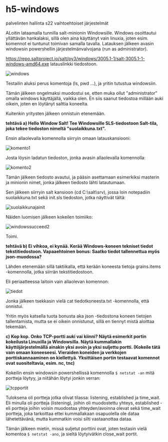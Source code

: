 # h5-windows
palvelinten hallinta s22 vaihtoehtoiset järjestelmät

ALoitin lataamalla tunnilla salt-minionin Windowsille. Windows osoittautui yllättävän hankalaksi, sillä olen aina käyttänyt vain linuxia, joten esim. komennot ei tuntunut toimivan samalla tavalla. Latauksen jälkeen avasin windowsin powershellin järjestelmänvalvojana (run as administrator).

https://repo.saltproject.io/salt/py3/windows/3005.1-1/salt-3005.1-1-windows-amd64.exe latauslinkki tiedostoon.

![windows](https://user-images.githubusercontent.com/118457367/204983420-7cdf1aa6-0c15-47a0-a63e-202bbe3a66d0.jpg)

Testailin aluksi perus komentoja (ls, pwd ...), ja yritin tutustua windowsiin. 

Tämän jälkeen ongelmaksi muodostui se, etten muka ollut "administrator" omalla windows käyttäjällä, vaikka olen. En siis saanut tiedostoa millään auki oikein, joten en löytänyt salttia koneelta. 

Kuitenkin yritysten jälkeen onnistuin etenemään.

 **tehtävä a) Hello Window Salt! Tee Windowsille SLS-tiedostoon Salt-tila, joka tekee tiedoston nimeltä "suolaikkuna.txt".**

Ensin allaolevalla komennolla siirryin omaan latauskansiooni: 

![komento1](https://user-images.githubusercontent.com/118457367/204985725-689f6a3e-c76f-4b43-a6c3-0f320855cefe.jpg)

Josta löysin ladatun tiedoston, jonka avasin allaolevalla komennolla: 

![komento2](https://user-images.githubusercontent.com/118457367/204985845-81279263-0e3c-4e68-9b27-9d226b8e9daa.jpg)

Tämän jälkeen tiedosto avautui, ja pääsin asettamaan esimerkiksi masterin ja minionin nimet, jonka jälkeen tiedosto lähti latautumaan. 

Sen jälkeen siirryin salt kansioon (cd C:\salt\srv), jossa loin notepadiin suolaikkuna.txt sekä init.sls tiedoston, jotka näyttivät tältä: 

![suolaikkunajainit](https://user-images.githubusercontent.com/118457367/205048461-2b925585-fd16-440b-aa93-9e7d71473b9e.jpg)

Näiden luomisen jälkeen kokeilen toimiiko:

![windowssucceed2](https://user-images.githubusercontent.com/118457367/205048642-cc99c267-c8ff-4a26-986d-fc6ea730f7b5.jpg)

Toimi. 

**tehtävä b) Ei vihkoa, ei kynää. Kerää Windows-koneen tekniset tiedot tekstitiedostoon. Vapaaehtoinen bonus: Saatko tiedot tallennettua myös json-muodossa?**

Lähden etenemään sillä taktiikalla, että kerään koneesta tietoja grains.items -komennolla, jotka siirrän tekstitiedostoon.

Eli periaatteessa laitoin vain allaolevan komennon:

![tiedot](https://user-images.githubusercontent.com/118457367/205051367-2091c547-e78a-4461-bcff-8fb8d08a15bd.jpg)

Jonka jälkeen tsekkasin vielä cat tiedotkoneesta.txt -komennolla, että onnistui. 

Yritin myös katsella tuota bonusta aka json -tiedostona koneen tietojen tallentamista, mutta se ei oikein onnistunut, sillä en tiennyt mistä aloittaa tekemään. 

**c) Kop kop. Onko TCP-portti auki vai kiinni? Näytä esimerkit portin kokeilusta Linuxilla ja Windowsilla. Näytä kummallakin käyttöjärjestelmällä ainakin yksi avoin ja yksi suljettu portti. (Kokeile tätä vain omaan koneeseesi. Vieraiden koneiden ja verkkojen porttiskannaaminen on kiellettyä. Yksittäisen portin testaavat komennot ovat suositeltavia, esim. nc, tnc)**

Kokeilin ensin windowsin powershellissä komennolla ```$ netstat -an``` mitä portteja löytyy, ja niitähän löytyi jonkin verran:

![tcpportit](https://user-images.githubusercontent.com/118457367/205054014-103fa1ef-81f0-4418-8a21-e30b8f1b24f3.jpg)

Tuloksena oli portteja jotka olivat tilassa: listening, established ja time_wait. Eli minulla oli portteja (listening), joihin oli muodostettu yhteys, established - eli portteja joihin voisin muodostaa yhteyden/avoinna olevat sekä time_wait portteja, joka tarkoittaa ettei kummallakaan osapuolella ole dataa lähetettävänä, mutta kummatkin voisi silti vastaanottaa dataa. 

Tämän jälkeen mietin, missä suljetut porttini ovat, joten testasin vielä komentoa ```$ netstat -ano```, ja sieltä löytyivätkin close_wait portit. 
